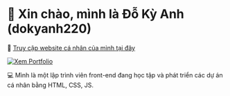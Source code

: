 # 👋 Xin chào, mình là Đỗ Kỳ Anh (dokyanh220)

🔗 [Truy cập website cá nhân của mình tại đây](https://anhdo.io.vn/)

[![Xem Portfolio](https://anhdo.io.vn/assets/img/avatar/IMG_1871.png)](https://anhdo.io.vn/)

💻 Mình là một lập trình viên front-end đang học tập và phát triển các dự án cá nhân bằng HTML, CSS, JS.
